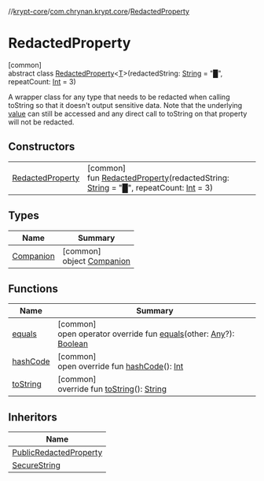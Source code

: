 //[krypt-core](../../../index.md)/[com.chrynan.krypt.core](../index.md)/[RedactedProperty](index.md)

# RedactedProperty

[common]\
abstract class [RedactedProperty](index.md)&lt;[T](index.md)&gt;(redactedString: [String](https://kotlinlang.org/api/latest/jvm/stdlib/kotlin/-string/index.html) = &quot;█&quot;, repeatCount: [Int](https://kotlinlang.org/api/latest/jvm/stdlib/kotlin/-int/index.html) = 3)

A wrapper class for any type that needs to be redacted when calling toString so that it doesn't output sensitive data. Note that the underlying [value](../../../../krypt-core/com.chrynan.krypt.core/-redacted-property/value.md) can still be accessed and any direct call to toString on that property will not be redacted.

## Constructors

| | |
|---|---|
| [RedactedProperty](-redacted-property.md) | [common]<br>fun [RedactedProperty](-redacted-property.md)(redactedString: [String](https://kotlinlang.org/api/latest/jvm/stdlib/kotlin/-string/index.html) = &quot;█&quot;, repeatCount: [Int](https://kotlinlang.org/api/latest/jvm/stdlib/kotlin/-int/index.html) = 3) |

## Types

| Name | Summary |
|---|---|
| [Companion](-companion/index.md) | [common]<br>object [Companion](-companion/index.md) |

## Functions

| Name | Summary |
|---|---|
| [equals](equals.md) | [common]<br>open operator override fun [equals](equals.md)(other: [Any](https://kotlinlang.org/api/latest/jvm/stdlib/kotlin/-any/index.html)?): [Boolean](https://kotlinlang.org/api/latest/jvm/stdlib/kotlin/-boolean/index.html) |
| [hashCode](hash-code.md) | [common]<br>open override fun [hashCode](hash-code.md)(): [Int](https://kotlinlang.org/api/latest/jvm/stdlib/kotlin/-int/index.html) |
| [toString](to-string.md) | [common]<br>override fun [toString](to-string.md)(): [String](https://kotlinlang.org/api/latest/jvm/stdlib/kotlin/-string/index.html) |

## Inheritors

| Name |
|---|
| [PublicRedactedProperty](../-public-redacted-property/index.md) |
| [SecureString](../-secure-string/index.md) |
